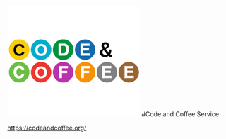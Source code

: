 ![alt text](./readme/code-and-coffee-logo.png)
#Code and Coffee Service

https://codeandcoffee.org/
